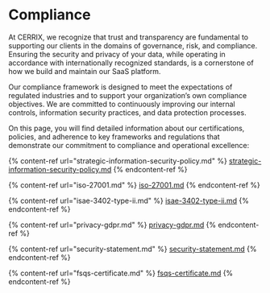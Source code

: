 # Compliance

At CERRIX, we recognize that trust and transparency are fundamental to supporting our clients in the domains of governance, risk, and compliance. Ensuring the security and privacy of your data, while operating in accordance with internationally recognized standards, is a cornerstone of how we build and maintain our SaaS platform.

Our compliance framework is designed to meet the expectations of regulated industries and to support your organization’s own compliance objectives. We are committed to continuously improving our internal controls, information security practices, and data protection processes.

On this page, you will find detailed information about our certifications, policies, and adherence to key frameworks and regulations that demonstrate our commitment to compliance and operational excellence:

{% content-ref url="strategic-information-security-policy.md" %}
[strategic-information-security-policy.md](strategic-information-security-policy.md)
{% endcontent-ref %}

{% content-ref url="iso-27001.md" %}
[iso-27001.md](iso-27001.md)
{% endcontent-ref %}

{% content-ref url="isae-3402-type-ii.md" %}
[isae-3402-type-ii.md](isae-3402-type-ii.md)
{% endcontent-ref %}

{% content-ref url="privacy-gdpr.md" %}
[privacy-gdpr.md](privacy-gdpr.md)
{% endcontent-ref %}

{% content-ref url="security-statement.md" %}
[security-statement.md](security-statement.md)
{% endcontent-ref %}

{% content-ref url="fsqs-certificate.md" %}
[fsqs-certificate.md](fsqs-certificate.md)
{% endcontent-ref %}
